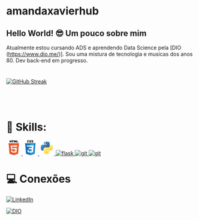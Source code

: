 #  amandaxavierhub

## Hello World! 😎  Um pouco sobre mim

Atualmente estou cursando ADS e aprendendo Data Science pela [DIO (https://www.dio.me/)]. Sou uma mistura de tecnologia e musicas dos anos 80. Dev back-end em progresso.
#
[![GitHub Streak](https://streak-stats.demolab.com/?user=amandaxavierhub&theme=panda&background=000&border=30A3DC&dates=FFF)](https://git.io/streak-stats)
#
<div style="display: inline_block"><br>
<h1 align="left"> 👾 Skills: </h1>
<p align="left"> 
<a href="https://www.w3.org/html/" target="_blank" rel="noreferrer"> <img src="https://raw.githubusercontent.com/devicons/devicon/master/icons/html5/html5-original-wordmark.svg" alt="html5" width="40" height="40"/> </a> 
<a href="https://www.w3schools.com/css/" target="_blank" rel="noreferrer"> <img src="https://raw.githubusercontent.com/devicons/devicon/master/icons/css3/css3-original-wordmark.svg" alt="css3" width="40" height="40"/> </a> 
  <a href="https://www.python.org" target="_blank" rel="noreferrer"> <img src="https://raw.githubusercontent.com/devicons/devicon/master/icons/python/python-original.svg" alt="python" width="40" height="40"/> </a> 
  <a href="https://flask.palletsprojects.com/" target="_blank" rel="noreferrer"> <img src="https://www.vectorlogo.zone/logos/pocoo_flask/pocoo_flask-icon.svg" alt="flask" width="40" height="40"/> </a> 
  <a href="https://git-scm.com/" target="_blank" rel="noreferrer"> <img src="https://www.vectorlogo.zone/logos/git-scm/git-scm-icon.svg" alt="git" width="40" height="40"/> </a> 
  <a href="https://git-scm.com/" target="_blank" rel="noreferrer"> <img src="https://www.vectorlogo.zone/logos/linux/linux-icon.svg" alt="git" width="40" height="40"/> </a> 
</p> 
</div> 

#

# 💻 Conexões

[![LinkedIn](https://img.shields.io/badge/LinkedIn-000?style=for-the-badge&logo=linkedin&logoColor=0E76A8)](https://www.linkedin.com/in/amanda-xavier-9abb56234/)

[![DIO](https://img.shields.io/badge/DIO-000?style=for-the-badge&logo=DIO)](https://www.dio.me/users/amandasvxavier)

